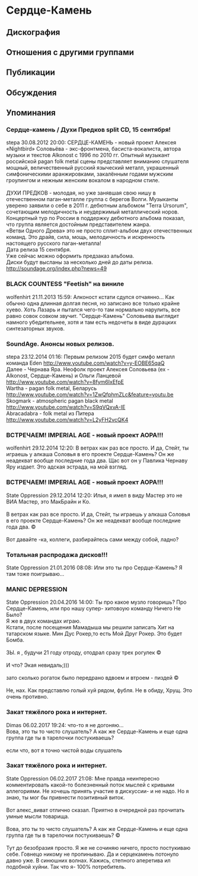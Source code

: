 # Сердце-Камень



## Дискография


## Отношения с другими группами


## Публикации


## Обсуждения


## Упоминания

### Сердце-камень / Духи Предков split CD, 15 сентября!

stepa 30.08.2012 20:00:
СЕРДЦЕ-КАМЕНЬ - новый проект Алексея «Nightbird» Соловьёва - экс-фронтмена, басиста-вокалиста, автора музыки и текстов  Alkonost с 1996 по 2010 гг. Опытный музыкант российской pagan folk metal сцены представляет вниманию слушателя мощный, величественный русский языческий металл, украшенный симфоническими аранжировками, закалённым годами мужским гроулингом и нежным женским вокалом в народном стиле.<BR><BR>ДУХИ ПРЕДКОВ - молодая, но уже занявшая свою нишу в отечественном паган-металле  группа с берегов Волги. Музыканты уверено заявили о себе в 2011 г. дебютным альбомом "Terra Ursorum", сочетающим мелодичность и неудержимый металлический норов. Концертный тур по России в поддержку дебютного альбома показал, что группа является достойным представителем жанра.<BR> «Ветви Одного Древа» это не просто сплит-альбом двух отечественных команд. Это драйв, сила, мощь, мелодичность и искренность настоящего русского паган-металла!<BR>Дата релиза 15 сентября.<BR>Уже сейчас можно оформить предзаказ альбома.<BR>Диски будут высланы за несколько дней до даты релиза.<BR><A HREF="http://soundage.org/index.php?news=49" TARGET="_blank">http://soundage.org/index.php?news=49</A>

### BLACK COUNTESS &quot;Feetish&quot; на виниле

wolfenhirt 21.11.2013 15:59:
Алконост кстати сдулся отчаянно... Как обычно одна длинная долгая песня, но записано все только крайне хуево. Хоть Лазарь и пытался чего-то там нормально нарулить, все равно совок совком звучит. "Сердце-Камень" Соловьева выглядит намного убедительнее, хотя и там есть недочеты в виде дурацких синтезаторных звуков.

### SoundAge. Анонсы новых релизов.

stepa 23.12.2014 01:16:
Первым релизом 2015 будет симфо металл команда Eden <A HREF="http://www.youtube.com/watch?v=y-EOBE65qaQ" TARGET="_blank">http://www.youtube.com/watch?v=y-EOBE65qaQ</A><BR>Далее - Чернава Яра. Неофолк проект Алексея Соловьева (ех - Alkonost, Сердце-Камень) и Ольги Ланцевой <BR><A HREF="http://www.youtube.com/watch?v=8fym6IxEfpE" TARGET="_blank">http://www.youtube.com/watch?v=8fym6IxEfpE</A><BR>Wartha - pagan folk metal, Беларусь <BR><A HREF="http://www.youtube.com/watch?v=1ZwQfphmZLc&feature=youtu.be" TARGET="_blank">http://www.youtube.com/watch?v=1ZwQfphmZLc&feature=youtu.be</A><BR>Skogmark - atmospheric pagan black metal <BR><A HREF="http://www.youtube.com/watch?v=S9qVQxvA-IE" TARGET="_blank">http://www.youtube.com/watch?v=S9qVQxvA-IE</A><BR>Abracadabra - folk metal из Питера<BR><A HREF="http://www.youtube.com/watch?v=L2yFH2vcQK4" TARGET="_blank">http://www.youtube.com/watch?v=L2yFH2vcQK4</A>

### ВСТРЕЧАЕМ! IMPERIAL AGE - новый проект АОРА!!!

wolfenhirt 29.12.2014 12:20:
В ветрах как раз все просто. И да, Стейт, ты играешь у алкаша Соловья в его проекте Сердце-Камень? Он же неадекват вообще последние года два. Щас вот он у Павлика Чернаву Яру издает. Это адская эстрада, на мой взгляд.

### ВСТРЕЧАЕМ! IMPERIAL AGE - новый проект АОРА!!!

State Oppression 29.12.2014 12:20:
Илья, я имел в виду Мастер это не ВИА Мастер, это МакБрайн и Ко.<BR><BR>В ветрах как раз все просто. И да, Стейт, ты играешь у алкаша Соловья в его проекте Сердце-Камень? Он же неадекват вообще последние года два. &copy;<BR><BR>Вот давайте -ка, коллеги, разбирайтесь сами между собой, ладно? 

### Тотальная распродажа дисков!!! 

State Oppression 21.01.2016 08:08:
Или это ты про Сердце-Камень? Я там тоже поигрываю...

### MANIC DEPRESSION

State Oppression 20.04.2016 14:00:
Ты про какое музло говоришь? Про Сердце-Камень, или про нашу супер- хитовоую команду Ничего Не Было?<BR>Я же в двух командах играю.<BR>Кстати, после посещения Мамадыша мы решили записать Хит на татарском языке. Мин Дус Рокер,то есть Мой Друг Рокер. Это будет Бомба.<BR><BR>ЗЫ. я , будучи 21 году отроду, отодрал сразу трех рогулек &copy;<BR><BR>И что? Экая невидаль;)))<BR><BR>зато сколько рогаток было передрано вдвоем и втроем - пиздей &copy;<BR><BR>Не, нах. Как представлю голый хуй рядом, фубля. Не в обиду, Хрущ. Это очень противно.

### Закат тяжёлого рока и интернет.

Dimas 06.02.2017 19:24:
что-то я не догоняю...<BR>Вова, это ты то чисто слушатель? А как же Сердце-Камень и еще одна группа где ты в тарелочки постукиваешь?<BR><BR>если что, вот я точно чистой воды слушатель

### Закат тяжёлого рока и интернет.

State Oppression 06.02.2017 21:08:
Мне правда неинтересно комментировать какой-то болезненный поток мыслей с кривыми аллегориями. Не хочешь принять участие в дискуссии- и не надо. Но я знаю, ты мог бы привнести позитивный виток.<BR><BR>Вот алекс_виват отлично сказал. Приятно в очередной раз прочитать умные мысли товарища.<BR><BR>Вова, это ты то чисто слушатель? А как же Сердце-Камень и еще одна группа где ты в тарелочки постукиваешь? &copy;<BR><BR>Тут до безобразия просто. Я же не сочиняю ничего, просто постукиваю себе. Говнецо никому не пропинываю. Да и серцекамень потонуло давно уже. В синюшних волнах. Кажись, степного аперетива ил подобной хуйни. Так что я- 100% потребитель.<BR><BR><BR>

